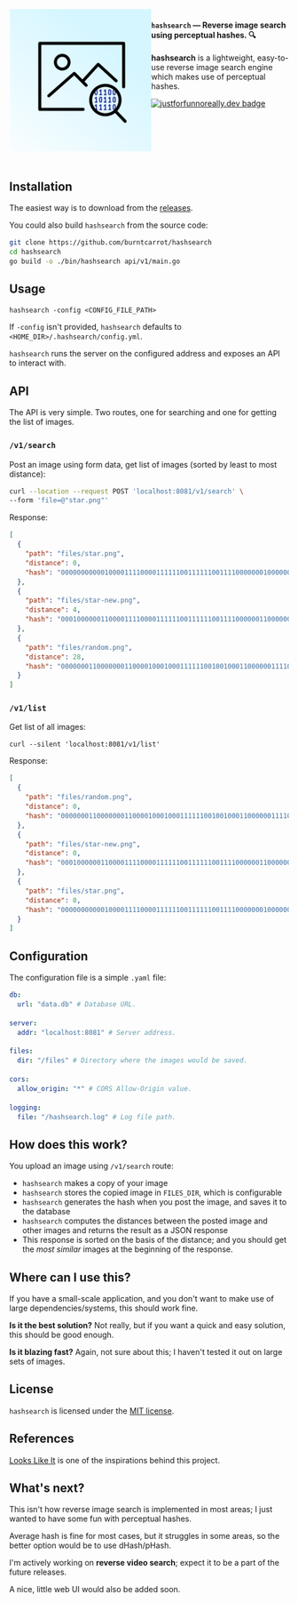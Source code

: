 <a href="https://github.com/burntcarrot/hashsearch">
    <img align="left" src="assets/hashsearch.png" width="256">
</a>

#### **`hashsearch`** — Reverse image search using perceptual hashes. 🔍

**hashsearch** is a lightweight, easy-to-use reverse image search engine which makes use of perceptual hashes.

[![justforfunnoreally.dev badge](https://img.shields.io/badge/justforfunnoreally-dev-9ff)](https://justforfunnoreally.dev)

<br>
<br>
<br>
<br>
<br>

## Installation

The easiest way is to download from the [releases](https://github.com/burntcarrot/hashsearch/releases).

You could also build `hashsearch` from the source code:

```sh
git clone https://github.com/burntcarrot/hashsearch
cd hashsearch
go build -o ./bin/hashsearch api/v1/main.go
```

## Usage

```
hashsearch -config <CONFIG_FILE_PATH>
```

If `-config` isn't provided, `hashsearch` defaults to `<HOME_DIR>/.hashsearch/config.yml`.

`hashsearch` runs the server on the configured address and exposes an API to interact with.

## API

The API is very simple. Two routes, one for searching and one for getting the list of images.

### `/v1/search`

Post an image using form data, get list of images (sorted by least to most distance):

```sh
curl --location --request POST 'localhost:8081/v1/search' \
--form 'file=@"star.png"'
```

Response:

```json
[
  {
    "path": "files/star.png",
    "distance": 0,
    "hash": "0000000000010000111100001111110011111100111100000001000000000000"
  },
  {
    "path": "files/star-new.png",
    "distance": 4,
    "hash": "0001000000110000111100001111110011111100111100000011000000010000"
  },
  {
    "path": "files/random.png",
    "distance": 28,
    "hash": "0000000110000000110000100010001111110010010001100000011110000110"
  }
]
```

### `/v1/list`

Get list of all images:

```
curl --silent 'localhost:8081/v1/list'
```

Response:

```json
[
  {
    "path": "files/random.png",
    "distance": 0,
    "hash": "0000000110000000110000100010001111110010010001100000011110000110"
  },
  {
    "path": "files/star-new.png",
    "distance": 0,
    "hash": "0001000000110000111100001111110011111100111100000011000000010000"
  },
  {
    "path": "files/star.png",
    "distance": 0,
    "hash": "0000000000010000111100001111110011111100111100000001000000000000"
  }
]
```

## Configuration

The configuration file is a simple `.yaml` file:

```yaml
db:
  url: "data.db" # Database URL.

server:
  addr: "localhost:8081" # Server address.

files:
  dir: "/files" # Directory where the images would be saved.

cors:
  allow_origin: "*" # CORS Allow-Origin value.

logging:
  file: "/hashsearch.log" # Log file path.
```

## How does this work?

You upload an image using `/v1/search` route:

- `hashsearch` makes a copy of your image
- `hashsearch` stores the copied image in `FILES_DIR`, which is configurable
- `hashsearch` generates the hash when you post the image, and saves it to the database
- `hashsearch` computes the distances between the posted image and other images and returns the result as a JSON response
- This response is sorted on the basis of the distance; and you should get the *most similar* images at the beginning of the response.

## Where can I use this?

If you have a small-scale application, and you don't want to make use of large dependencies/systems, this should work fine.

**Is it the best solution?** Not really, but if you want a quick and easy solution, this should be good enough.

**Is it blazing fast?** Again, not sure about this; I haven't tested it out on large sets of images.

## License

`hashsearch` is licensed under the [MIT license](./LICENSE).

## References

[Looks Like It](https://www.hackerfactor.com/blog/index.php?/archives/432-Looks-Like-It.html) is one of the inspirations behind this project.

## What's next?

This isn't how reverse image search is implemented in most areas; I just wanted to have some fun with perceptual hashes.

Average hash is fine for most cases, but it struggles in some areas, so the better option would be to use dHash/pHash.

I'm actively working on **reverse video search**; expect it to be a part of the future releases.

A nice, little web UI would also be added soon.
